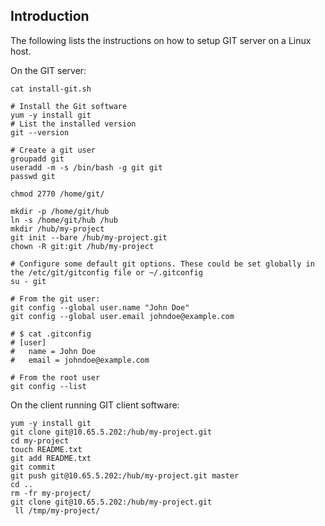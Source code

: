 ## Introduction

The following lists the instructions on how to setup GIT server on a Linux host.

On the GIT server:

```
cat install-git.sh

# Install the Git software
yum -y install git
# List the installed version
git --version

# Create a git user
groupadd git
useradd -m -s /bin/bash -g git git
passwd git

chmod 2770 /home/git/

mkdir -p /home/git/hub
ln -s /home/git/hub /hub
mkdir /hub/my-project
git init --bare /hub/my-project.git
chown -R git:git /hub/my-project

# Configure some default git options. These could be set globally in the /etc/git/gitconfig file or ~/.gitconfig
su - git

# From the git user:
git config --global user.name "John Doe"
git config --global user.email johndoe@example.com

# $ cat .gitconfig 
# [user]
# 	name = John Doe
# 	email = johndoe@example.com
  
# From the root user
git config --list

```

On the client running GIT client software:
```
yum -y install git
git clone git@10.65.5.202:/hub/my-project.git
cd my-project
touch README.txt
git add README.txt 
git commit
git push git@10.65.5.202:/hub/my-project.git master
cd ..
rm -fr my-project/
git clone git@10.65.5.202:/hub/my-project.git
 ll /tmp/my-project/
```
